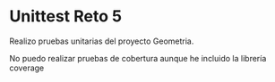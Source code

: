 # Unittest Reto 5

Realizo pruebas unitarias del proyecto Geometria.

No puedo realizar pruebas de cobertura aunque he incluido la librería coverage

